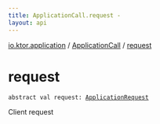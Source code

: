 ```yaml
---
title: ApplicationCall.request - 
layout: api
---
```


<div class='api-docs-breadcrumbs'><a href="../index.html">io.ktor.application</a> / <a href="index.html">ApplicationCall</a> / <a href="./request.html">request</a></div>

# request

<div class="signature"><code><span class="keyword">abstract</span> <span class="keyword">val </span><span class="identifier">request</span><span class="symbol">: </span><a href="../../io.ktor.request/-application-request/index.html"><span class="identifier">ApplicationRequest</span></a></code></div>

Client request

